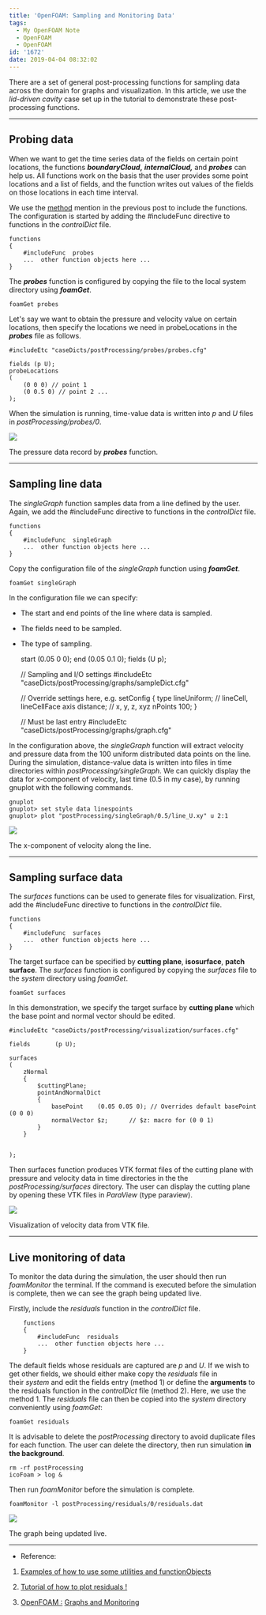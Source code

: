 ```yaml
---
title: 'OpenFOAM: Sampling and Monitoring Data'
tags:
  - My OpenFOAM Note
  - OpenFOAM
  - OpenFOAM
id: '1672'
date: 2019-04-04 08:32:02
---
```


There are a set of general post-processing functions for sampling data across the domain for graphs and visualization. In this article, we use the _lid-driven cavity_ case set up in the tutorial to demonstrate these post-processing functions.

* * *

Probing data
------------

When we want to get the time series data of the fields on certain point locations, the functions _**boundaryCloud**_**,** _**internalCloud,**_ and _**probes**_ can help us. All functions work on the basis that the user provides some point locations and a list of fields, and the function writes out values of the fields on those locations in each time interval.

We use the [method](https://bhlin.co.network/wp/2019/04/04/openfoam-tutorial-extracting-numerical-data-from-case/#method1) mention in the previous post to include the functions. The configuration is started by adding the #includeFunc directive to functions in the _controlDict_ file.

    functions 
    { 
        #includeFunc  probes 
        ...  other function objects here ...  
    }

The _**probes**_ function is configured by copying the file to the local system directory using _**foamGet**_.

    foamGet probes

Let's say we want to obtain the pressure and velocity value on certain locations, then specify the locations we need in probeLocations in the _**probes**_ file as follows.

    #includeEtc "caseDicts/postProcessing/probes/probes.cfg"
    
    fields (p U);
    probeLocations
    (
        (0 0 0) // point 1
        (0 0.5 0) // point 2 ...
    );

When the simulation is running, time-value data is written into _p_ and _U_ files in _postProcessing/probes/0_.

![](https://bhlin.co.network/wp/wp-content/uploads/2019/04/螢幕快照-2019-04-15-160315.png)

The pressure data record by _**probes**_ function.

* * *

Sampling line data
------------------

The _singleGraph_ function samples data from a line defined by the user. Again, we add the #includeFunc directive to functions in the _controlDict_ file.

    functions 
    { 
        #includeFunc  singleGraph 
        ...  other function objects here ...  
    }

Copy the configuration file of the _singleGraph_ function using _**foamGet**_.  

    foamGet singleGraph

In the configuration file we can specify:

*   The start and end points of the line where data is sampled.
*   The fields need to be sampled.
*   The type of sampling.

    start   (0.05 0 0);
    end     (0.05 0.1 0);
    fields  (U p);
    
    // Sampling and I/O settings
    #includeEtc "caseDicts/postProcessing/graphs/sampleDict.cfg"
    
    // Override settings here, e.g.
    setConfig
    {
        type    lineUniform; // lineCell, lineCellFace
        axis    distance;    // x, y, z, xyz
        nPoints 100;
    }
    
    // Must be last entry
    #includeEtc "caseDicts/postProcessing/graphs/graph.cfg"

In the configuration above, the _singleGraph_ function will extract velocity and pressure data from the 100 uniform distributed data points on the line. During the simulation, distance-value data is written into files in time directories within _postProcessing/singleGraph_. We can quickly display the data for x-component of velocity, last time (0.5 in my case), by running gnuplot with the following commands.

    gnuplot 
    gnuplot> set style data linespoints 
    gnuplot> plot "postProcessing/singleGraph/0.5/line_U.xy" u 2:1

![](https://bhlin.co.network/wp/wp-content/uploads/2019/04/DD.png)

The x-component of velocity along the line.

* * *

Sampling surface data
---------------------

The _surfaces_ functions can be used to generate files for visualization. First, add the #includeFunc directive to functions in the _controlDict_ file.

    functions 
    { 
        #includeFunc  surfaces 
        ...  other function objects here ...  
    }

The target surface can be specified by **cutting plane**, **isosurface**, **patch surface**. The _surfaces_ function is configured by copying the _surfaces_ file to the _system_ directory using _foamGet_.

    foamGet surfaces

In this demonstration, we specify the target surface by **cutting plane** which the base point and normal vector should be edited.

    #includeEtc "caseDicts/postProcessing/visualization/surfaces.cfg"
    
    fields       (p U);
    
    surfaces
    (
        zNormal
        {
            $cuttingPlane;
            pointAndNormalDict
            {
                basePoint    (0.05 0.05 0); // Overrides default basePoint (0 0 0)
                normalVector $z;      // $z: macro for (0 0 1)
            }
        }
    
    
    );

Then surfaces function produces VTK format files of the cutting plane with pressure and velocity data in time directories in the the _postProcessing/surfaces_ directory. The user can display the cutting plane by opening these VTK files in _ParaView_ (type paraview).

![](https://bhlin.co.network/wp/wp-content/uploads/2019/04/DD-1.png)

Visualization of velocity data from VTK file.

* * *

Live monitoring of data
-----------------------

To monitor the data during the simulation, the user should then run _foamMonitor_ the terminal. If the command is executed before the simulation is complete, then we can see the graph being updated live.

Firstly, include the _residuals_ function in the _controlDict_ file.  

        functions 
        { 
            #includeFunc  residuals 
            ...  other function objects here ...  
        }

The default fields whose residuals are captured are _p_ and _U_. If we wish to get other fields, we should either make copy the _residuals_ file in their _system_ and edit the fields entry (method 1) or define the **arguments** to the residuals function in the _controlDict_ file (method 2). Here, we use the method 1. The _residuals_ file can then be copied into the _system_ directory conveniently using _foamGet_:

    foamGet residuals

It is advisable to delete the _postProcessing_ directory to avoid duplicate files for each function. The user can delete the directory, then run simulation **in the background**.

    rm -rf postProcessing
    icoFoam > log &

Then run _foamMonitor_ before the simulation is complete.

    foamMonitor -l postProcessing/residuals/0/residuals.dat

![](https://bhlin.co.network/wp/wp-content/uploads/2019/04/Webp.net-gifmaker.gif)

The graph being updated live.

* * *

*   Reference:

1.  [Examples of how to use some utilities and functionObjects](https://pingpong.chalmers.se/public/pp/public_courses/course07056/published/1497955220499/resourceId/3711490/content/UploadedResources/someUtilitiesAndFunctionObjects.pdf)
2.  [Tutorial of how to plot residuals !](https://www.cfd-online.com/Forums/openfoam-community-contributions/64146-tutorial-how-plot-residuals.html)

4.  [OpenFOAM :](http://hmf.enseeiht.fr/travaux/projnum/book/export/html/901) [Graphs and Monitoring](https://cfd.direct/openfoam/user-guide/v6-graphs-monitoring/)